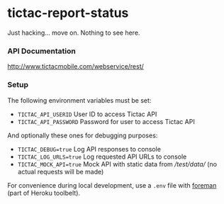 tictac-report-status
====================

Just hacking... move on. Nothing to see here.

### API Documentation

http://www.tictacmobile.com/webservice/rest/

### Setup

The following environment variables must be set:

* ``TICTAC_API_USERID`` User ID to access Tictac API
* ``TICTAC_API_PASSWORD`` Password for user to access Tictac API


And optionally these ones for debugging purposes:

* ``TICTAC_DEBUG=true`` Log API responses to console
* ``TICTAC_LOG_URLS=true`` Log requested API URLs to console
* ``TICTAC_MOCK_API=true`` Mock API with static data from */test/data/* (no actual requests will be made)

For convenience during local development, use a ``.env`` file with [foreman](https://www.npmjs.org/package/foreman) (part of Heroku toolbelt).
